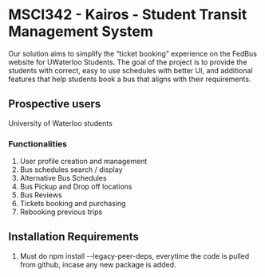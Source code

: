 # MSCI342 - Kairos - Student Transit Management System
Our solution aims to simplify the “ticket booking” experience on the FedBus website for UWaterloo Students. The goal of the project is to provide the students with correct, easy to use schedules with better UI, and additional features that help students book a bus that aligns with their requirements. 


##  Prospective users
University of Waterloo students


### Functionalities
1. User profile creation and management
2. Bus schedules search / display
3. Alternative Bus Schedules
4. Bus Pickup and Drop off locations
5. Bus Reviews
6. Tickets booking and purchasing
7. Rebooking previous trips

## Installation Requirements
1. Must do npm install --legacy-peer-deps, everytime the code is pulled from github, incase any new package is added. 
